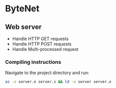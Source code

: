 # ByteNet

## Web server
* Handle HTTP GET requests
* Handle HTTP POST requests
* Handle Multi-processed request

### Compiling instructions
Navigate to the project directory and run:
```bash
as -o server.o server.s && ld -o server server.o
```
